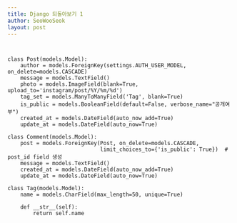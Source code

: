 ```yaml
---
title: Django 되돌아보기 1
author: SeoWooSeok
layout: post
---
```


<pre><code>

class Post(models.Model):
    author = models.ForeignKey(settings.AUTH_USER_MODEL, on_delete=models.CASCADE)
    message = models.TextField()
    photo = models.ImageField(blank=True, upload_to='instagram/post/%Y/%m/%d')
    tag_set = models.ManyToManyField('Tag', blank=True)
    is_public = models.BooleanField(default=False, verbose_name="공개여부")
    created_at = models.DateField(auto_now_add=True)
    update_at = models.DateField(auto_now=True)
    
class Comment(models.Model):
    post = models.ForeignKey(Post, on_delete=models.CASCADE,
                             limit_choices_to={'is_public': True})  # post_id field 생성
    message = models.TextField()
    created_at = models.DateField(auto_now_add=True)
    update_at = models.DateField(auto_now=True)

class Tag(models.Model):
    name = models.CharField(max_length=50, unique=True)

    def __str__(self):
        return self.name
        
</code></pre>
